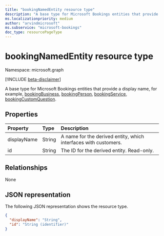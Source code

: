 ```yaml
---
title: "bookingNamedEntity resource type"
description: "A base type for Microsoft Bookings entities that provide a display name, for example, bookingBusiness, bookingPerson, bookingService."
ms.localizationpriority: medium
author: "arvindmicrosoft"
ms.subservice: "microsoft-bookings"
doc_type: resourcePageType
---
```


# bookingNamedEntity resource type

Namespace: microsoft.graph

 [!INCLUDE [beta-disclaimer](../../includes/beta-disclaimer.md)]
 
A base type for Microsoft Bookings entities that provide a display name, for example, [bookingBusiness](bookingbusiness.md), [bookingPerson](bookingperson.md), [bookingService](bookingservice.md), [bookingCustomQuestion](bookingcustomquestion.md).

## Properties
| Property	   | Type	|Description|
|:---------------|:--------|:----------|
|displayName|String|A name for the derived entity, which interfaces with customers.|
|id|String| The ID for the derived entity. Read-only.|

## Relationships
None


## JSON representation

The following JSON representation shows the resource type.

<!-- {
  "blockType": "resource",
  "optionalProperties": [

  ],
  "@odata.type": "microsoft.graph.bookingNamedEntity"
}-->

```json
{
  "displayName": "String",
  "id": "String (identifier)"
}

```

<!-- uuid: 8fcb5dbc-d5aa-4681-8e31-b001d5168d79
2015-10-25 14:57:30 UTC -->
<!--
{
  "type": "#page.annotation",
  "description": "bookingNamedEntity resource",
  "keywords": "",
  "section": "documentation",
  "tocPath": "",
  "suppressions": []
}
-->


